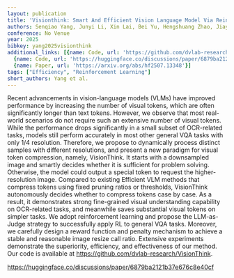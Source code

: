 ```yaml
---
layout: publication
title: 'Visionthink: Smart And Efficient Vision Language Model Via Reinforcement Learning'
authors: Senqiao Yang, Junyi Li, Xin Lai, Bei Yu, Hengshuang Zhao, Jiaya Jia
conference: No Venue
year: 2025
bibkey: yang2025visionthink
additional_links: [{name: Code, url: 'https://github.com/dvlab-research/VisionThink'},
  {name: Code, url: 'https://huggingface.co/discussions/paper/6879ba2121b37e676c8e40cf'},
  {name: Paper, url: 'https://arxiv.org/abs/hf2507.13348'}]
tags: ["Efficiency", "Reinforcement Learning"]
short_authors: Yang et al.
---
```

Recent advancements in vision-language models (VLMs) have improved performance by increasing the number of visual tokens, which are often significantly longer than text tokens. However, we observe that most real-world scenarios do not require such an extensive number of visual tokens. While the performance drops significantly in a small subset of OCR-related tasks, models still perform accurately in most other general VQA tasks with only 1/4 resolution. Therefore, we propose to dynamically process distinct samples with different resolutions, and present a new paradigm for visual token compression, namely, VisionThink. It starts with a downsampled image and smartly decides whether it is sufficient for problem solving. Otherwise, the model could output a special token to request the higher-resolution image. Compared to existing Efficient VLM methods that compress tokens using fixed pruning ratios or thresholds, VisionThink autonomously decides whether to compress tokens case by case. As a result, it demonstrates strong fine-grained visual understanding capability on OCR-related tasks, and meanwhile saves substantial visual tokens on simpler tasks. We adopt reinforcement learning and propose the LLM-as-Judge strategy to successfully apply RL to general VQA tasks. Moreover, we carefully design a reward function and penalty mechanism to achieve a stable and reasonable image resize call ratio. Extensive experiments demonstrate the superiority, efficiency, and effectiveness of our method. Our code is available at https://github.com/dvlab-research/VisionThink.

https://huggingface.co/discussions/paper/6879ba2121b37e676c8e40cf